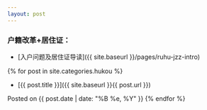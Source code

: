 ```yaml
---
layout: post
---
```


### 户籍改革+居住证：

+ [入户问题及居住证导读]({{ site.baseurl }}/pages/ruhu-jzz-intro)

{% for post in site.categories.hukou %}
+ [{{ post.title }}]({{ site.baseurl }}{{ post.url }})

Posted on {{ post.date | date: "%B %e, %Y" }}
{% endfor %}

